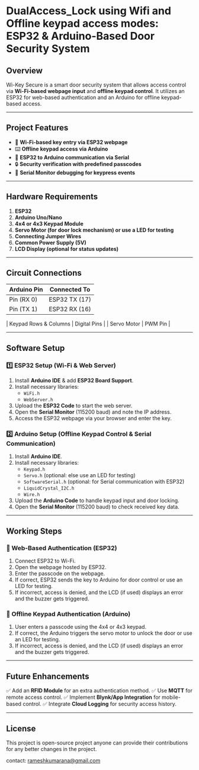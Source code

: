 # **DualAccess_Lock using Wifi and Offline keypad access modes: ESP32 & Arduino-Based Door Security System**

## **Overview**
Wi-Key Secure is a smart door security system that allows access control via **Wi-Fi-based webpage input** and **offline keypad control**. It utilizes an ESP32 for web-based authentication and an Arduino for offline keypad-based access.

---

## **Project Features**
- 📡 **Wi-Fi-based key entry via ESP32 webpage**
- ⌨️ **Offline keypad access via Arduino**
- 🔄 **ESP32 to Arduino communication via Serial**
- 🔒 **Security verification with predefined passcodes**
- 📜 **Serial Monitor debugging for keypress events**

---

## **Hardware Requirements**
1. **ESP32**
2. **Arduino Uno/Nano**
3. **4x4 or 4x3 Keypad Module**
4. **Servo Motor (for door lock mechanism) or use a LED for testing**
5. **Connecting Jumper Wires**
6. **Common Power Supply (5V)**
7. **LCD Display (optional for status updates)**

---

## **Circuit Connections**

| Arduino Pin | Connected To  |
|-------------|---------------|
| Pin (RX 0)  | ESP32 TX (17) |
| Pin (TX 1)  | ESP32 RX (16) |

| Keypad Rows & Columns | Digital Pins |
| Servo Motor | PWM Pin |

---

## **Software Setup**
### **1️⃣ ESP32 Setup (Wi-Fi & Web Server)**
1. Install **Arduino IDE** & add **ESP32 Board Support**.
2. Install necessary libraries:
   - `WiFi.h`
   - `WebServer.h`
3. Upload the **ESP32 Code** to start the web server.
4. Open the **Serial Monitor** (115200 baud) and note the IP address.
5. Access the ESP32 webpage via your browser and enter the key.

### **2️⃣ Arduino Setup (Offline Keypad Control & Serial Communication)**
1. Install **Arduino IDE**.
2. Install necessary libraries:
   - `Keypad.h`
   - `Servo.h` (optional: else use an LED for testing)
   - `SoftwareSerial.h` (optional: for Serial communication with ESP32)
   - `LiquidCrystal_I2C.h`
   - `Wire.h`
3. Upload the **Arduino Code** to handle keypad input and door locking.
4. Open the **Serial Monitor** (115200 baud) to check received key data.

---

## **Working Steps**
### **🔹 Web-Based Authentication (ESP32)**
1. Connect ESP32 to Wi-Fi.
2. Open the webpage hosted by ESP32.
3. Enter the passcode on the webpage.
4. If correct, ESP32 sends the key to Arduino for door control or use an LED for testing.
5. If incorrect, access is denied, and the LCD (if used) displays an error and the buzzer gets triggered.

### **🔹 Offline Keypad Authentication (Arduino)**
1. User enters a passcode using the 4x4 or 4x3 keypad.
2. If correct, the Arduino triggers the servo motor to unlock the door or use an LED for testing.
3. If incorrect, access is denied, and the LCD (if used) displays an error and the buzzer gets triggered.

---

## **Future Enhancements**
✅ Add an **RFID Module** for an extra authentication method.
✅ Use **MQTT** for remote access control.
✅ Implement **Blynk/App Integration** for mobile-based control.
✅ Integrate **Cloud Logging** for security access history.

---

## **License**
This project is open-source project anyone can provide their contributions for any better changes in the project.

contact: rameshkumarana@gmail.com
